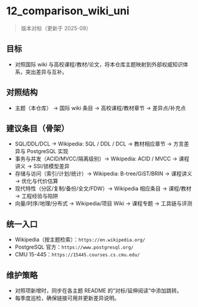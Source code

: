 ﻿# 12_comparison_wiki_uni

> 版本对标（更新于 2025-09）

## 目标

- 对照国际 wiki 与高校课程/教材/论文，将本仓库主题映射到外部权威知识体系，突出差异与互补。

## 对照结构

- 主题（本仓库） → 国际 wiki 条目 → 高校课程/教材章节 → 差异点/补充点

## 建议条目（骨架）

- SQL/DDL/DCL → Wikipedia: SQL / DDL / DCL → 教材相应章节 → 方言差异与 PostgreSQL 实现
- 事务与并发（ACID/MVCC/隔离级别）→ Wikipedia: ACID / MVCC → 课程讲义 → SSI/锁模型差异
- 存储与访问（索引/计划/统计）→ Wikipedia: B-tree/GiST/BRIN → 课程讲义 → 优化与代价估算
- 现代特性（分区/复制/备份/全文/FDW）→ Wikipedia 相应条目 → 课程/教材 → 工程经验与陷阱
- 向量/时序/地理/分布式 → Wikipedia/项目 Wiki → 课程专题 → 工具链与评测

## 统一入口

- Wikipedia（按主题检索）：`https://en.wikipedia.org/`
- PostgreSQL 官方：`https://www.postgresql.org/`
- CMU 15-445：`https://15445.courses.cs.cmu.edu/`

## 维护策略

- 对照项新增时，同步在各主题 README 的“对标/延伸阅读”中添加跳转。
- 每季度巡检，确保链接可用并更新差异说明。
